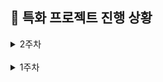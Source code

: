 ## 📆 특화 프로젝트 진행 상황

<details>
  <summary>2주차</summary>

### 🔖 09/04(수)

- [x] 게임 UI 에셋 서칭
- [x] 게임 컨셉 및 테마 논의
- [x] 피그마 작업 및 UX 논의 (2D) => 폐기 예정..
- [x] 컨설턴트 님 및 코치 님 피드백 및 조언
- [x] 데일리 KPT 회고

  - **Keep (잘해오고 있는 것들)**

    - 백: 기능 명세서 및 순서도 설계 / 프론트: UI 에셋 서칭 및 화면 구성으로 나누어 팀 단위 작업이 잘 이루어졌다.
    - 에셋을 찾아보면서 막연하게 상상만 하기 보다 캡쳐라도 떠서 바로 바로 화면 구성을 띄워보며 테스트 하니까 잘 와 닿았다.
    - 컨설턴트님과 여러 코치님 들께 적극적으로 조언을 구하여, 현 문제점을 명확히 짚어볼 수 있었고, 앞으로의 방향성이 조금은 잡히는 것 같..았다.

  - **Problem(문제되는 점들)**

    - 정신 없다 보니 벌써부터 랩업 스크럼을 하지 않았고, 프론트 / 백 간 소통 시간도 부족했던 것 같다.
    - 마땅한 3D 에셋을 찾기가 쉽지 않다.
    - 2D 보드게임 느낌 그대로 세팅해 보았으나, 바다 이야기 UI 같다는 피드백에 뼈를 맞았고 / 페이지 구성 하나에 너무 정보가 많아 보기 싫어진다는 점 / 게임이라는 특성에 맞지 않게 정적이라는 점 등의 문제가 있었다.
    - 방향성이나 가닥은 잡히는 것 같은데, 이 기획을 구현해 낼 만한 기술력에 대한 학습 부족이 문제다..

  - **Try(새롭게 시도해볼 것들)**
    - **[조언] 에셋 자체에서 재미를 찾을 필요까지는 없을 것 같고, 월스트리트 같은 아예 주식시장 분위기로 잡아 버리는 것이 핀테크라는 분야가 살아날 것 같다. 재미는 게임 자체의 역동성과 UI의 화려함에서 찾을 것(시야 전환 크게)**
    - 보드게임이라는 굴레에서 벗어나서 3D로 구성
    - 분야 별(주식/금/대출)로 분리하고 컴포넌트화
    - 복잡한 게임 룰을 사용자 접근성 측면에서 쉽게 이해하고 조작하기 수월하도록 구현
    - 사용자에게 보여줘야 할 정보와 개발자 측 내부 로직으로만 처리해도 될 정보를 잘 구분해야겠다.
    - R3F에 대한 학습

### 🔖 09/03(화)

- [x] 블랙 프라이데이 보드게임 구매 문의
- [x] 전체 구성 논의 (로그인 / 방 생성 등)
- [x] 4차 팀 미팅 (1:00~2:00)
  - 재미를 잃지 말고, **게임 컨셉**을 명확히 잡아 볼 것
  - 부가적 기능보다 **메인 기능(게임)** 에 집중할 것
  - 요구사항 명세서 VS 기능 명세서 차이점
- [x] 기능 명세서 레이아웃 및 피그잼 생성
  - ![기능 명세서 예시](/uploads/4bc93eedd4740b9abe616fd649a5e47f/스크린샷_2024-09-03_오후_6.48.57.png)
  - ![피그잼 이미지 예시 1](/uploads/07951f0cc5140663f269752635eb648e/스크린샷_2024-09-03_오후_6.46.09.png)
  - ![피그잼 이미지 예시 2](/uploads/83c83bf4e68650f645e28182995f2286/스크린샷_2024-09-03_오후_6.46.55.png)
- [x] Figma 와이어 프레임 - 대략적 흐름만
  - ![와이어 프레임 - 대략적 흐름](/uploads/50930ef454a105cad945521e50d10a32/스크린샷_2024-09-03_오후_6.43.52.png)
- [x] 게임 UI 에셋 서칭 (ing)
- [x] 데일리 KPT 회고

  - **Keep (잘해오고 있는 것들)**

    - 팀 구성을 3 / 3 규모로 나눠서 진행하니까 효율도 높아지고 소통이 조금 더 원활해진 것 같다.
    - 부가적인 기능들보다 게임 자체에 우선 순위를 둔 점이 좋았다.
    - 팀원들이 새로운 것에 도전하려 하는 점이 좋았다.
    - 피그잼 순서도 및 UI 에셋 서칭 작업이 잘 이루어지고 있는 것 같다.

  - **Problem(문제되는 점들)**

    - 프론트 / 백이 각각의 팀 회의에서 논의한 내용들을 파트 서로 간에 잘 전달 할 수 있어야 할 것 같다.
    - 팀 미팅 전에 피드백 받고 싶은 부분들을 잘 추려 가면 좋을 것 같다.
    - 적절한 asset을 찾아서 게임에 어우러지도록 잘 배치하는 것, 애니메이션을 어떻게 적용할 지, 어떤 기준으로 게임 로직 api를 붙여야 할 지 등이 고민이다.

  - **Try(새롭게 시도해볼 것들)**
    - 프론트 논의 중 message 규약에 관한 이야기가 나왔는데, 프론트-백 간 협업 및 통일성을 잡아줄 수 있는 좋은 틀이 되어줄 것 같아서 제대로 소통하고 설정해야 겠다.

### 🔖 09/02(월)

- [x] 1주차 JIRA 스프린트 이슈 등록 및 시작
- [x] 블랙 프라이데이 룰 복기
- [x] 블랙 프라이데이 룰 및 진행 방법 정리
- [x] 블랙 프라이데이 룰 추가
  - 대출 및 상환
  - 경제 상황에 따른 금리 변동
- [x] 데일리 KPT 회고

  - **Keep (잘해오고 있는 것들)**

    - 플립을 활용해 게임 RULE을 다같이 복기하고, 발전시키는 시간을 가졌다.
    - 게임에 적용할 RULE들을 잘 문서화했다.

  - **Problem(문제되는 점들)**

    - 의사 소통에 적극적이었으면 좋겠다.

  - **Try(새롭게 시도해볼 것들)**
    - 설정한 RULE들을 어떻게 구현해 나갈 지.. 고민해 봐야 겠다.
    - 화면 구성 및 assets 찾아봐야 겠다.

</details>

<br/>

<details>
  <summary>1주차</summary>

### 🔖 08/30(금)

- [x] 3차 팀 미팅 (1시)
- [x] 프로젝트 주제 디벨롭: 주식 마피아 => 폐기
- [x] 김재형 실습코치님 미팅: 프로젝트 아이디어(보드게임) 및 기술 스택 관련 조언 (5시)
- [x] 보드 게임 분야 프로젝트 아이디어 서칭/학습/체험 - 최종 후보 3개
  - 샤크 (건물 세우면서 주가 Up&Down 처리)
  - 어콰이어 (건물 세워서 기업 인수 합병 & 주식)
  - **블랙 프라이데이 => 새로운 주제로 선정 (주식 매수/매도 디테일 + 안전자산인 금)**
- [x] 1주차 KPT 회고
- [x] 강남 데빌다이스 보드 게임 카페 -> 보드 게임 체험 및 RULE 정리
  - ![2학기_특화_프로젝트-3](/uploads/d810f22bceff3f82333078acca04c971/2학기_특화_프로젝트-3.jpg)
  - ![2학기_특화_프로젝트-4](/uploads/b5d2c624b45401feb74f8bf9ac9decc2/2학기_특화_프로젝트-4.jpg)
  - ![2학기_특화_프로젝트-5](/uploads/c4f3d763747c4c2caafdcf31fe5cfa4e/2학기_특화_프로젝트-5.jpg)
  - ![2학기_특화_프로젝트-6](/uploads/a17ae466ff84b9d1125112d7d55ee167/2학기_특화_프로젝트-6.jpg)
  - ![2학기_특화_프로젝트-7](/uploads/9b6a3a694d10b8434c92b0c89890a402/2학기_특화_프로젝트-7.jpg)

### 🔖 08/29(목)

- [x] 프로젝트 기획 아이디어 서칭 및 회의
- [x] 프로젝트 기획 아이디어 선정 및 디벨롭 (ing)
  - 주식 마피아 게임
  - ![주식 마피아 게임 최초 기획](/uploads/c0d7b36b74b58b5c55e292187cf4fa8b/image.png)
- [x] 1차 전문가 리뷰 - 핀테크 KB 국민은행 이창환 대리님 (12시 30분)
- [x] 1차 전문가 리뷰 - 멘티 할동 일지 작성

### 🔖 08/28(수)

- [x] 프로젝트 기획 아이디어 서칭 및 회의
  - 개인 이미지에 맞는 향수 추천 사이트
  - 핀테크 다이어리 앱

### 🔖 08/27(화)

- [x] 프로젝트 기획 아이디어 서칭 및 회의
- [x] 2차 팀 미팅 (1시 30분)
  - 체크리스트 기반 결제 관리 앱
  - 주식 시뮬레이션
  - 탈북민 대상 지원금 안내 혹은 경제용어 교육
  - 프리랜서 특화 세금 및 회계 자동화 도구
  - 클린 임대인-사회초년생 신용 관리 연계 서비스
- [x] 전문가 리뷰 PPT 작성 및 제출
- [x] 취업 특강 (4시 ~ 6시)

</details>
